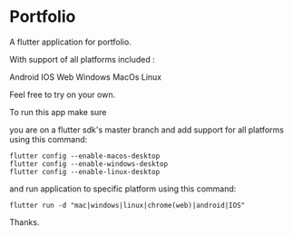 # Portfolio

A flutter application for portfolio.

With support of all platforms included :

Android
IOS
Web
Windows
MacOs
Linux


Feel free to try on your own.

To run this app make sure

you are on a flutter sdk's master branch and add support for all platforms using this command:

```flutter config --enable-web
flutter config --enable-macos-desktop
flutter config --enable-windows-desktop
flutter config --enable-linux-desktop
```


and run application to specific platform using this command:

```
flutter run -d "mac|windows|linux|chrome(web)|android|IOS"
```



Thanks.


